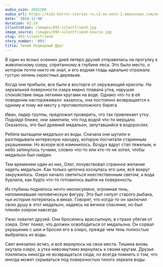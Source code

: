 ```yaml
---
audio_size: 2681280
audio_url: https://kids-horror-stories-ru.s3.eu-west-1.amazonaws.com/audio/893-silentfriend.mp3
date: '2024-12-06'
duration: 02:14
illustration: /images/893-silentfriend.jpg
image_source: /images/893-silentfriend-source.jpg
slug: 893-silentfriend
story_number: '893'
title: Тихий Подводный Друг
---
```


В один из ясных осенних дней пятеро друзей отправились на прогулку к живописному озеру, спрятанному в глубине леса. Это было место, о котором почти никто не знал, и его водная гладь идеально отражала густую зелень окрестных деревьев.

Когда они прибыли, все были в восторге от окружающей красоты. На зеркальной поверхности озера мирно плавала утка, нарушая спокойствие лишь легкими кругами на воде. Однако что-то в её поведении настораживало: казалось, она постоянно возвращается к одному и тому же месту у противоположного берега.

Иван, лидер группы, предложил проверить, что так привлекает утку. Подойдя ближе, они заметили, что под водой что-то мерцало. Оказалось, это был древний медальон, запутавшийся в водорослях.

Ребята вытащили медальон из воды. Сначала они шутили и разглядывали интересную находку, которую посчитали старинным украшением. Но вскоре всё изменилось. Воздух вдруг стал тяжелым, и небо затянулось тучами, словно что-то или кто-то не хотел, чтобы медальон был найден.

Тем временем один из них, Олег, почувствовал странное желание надеть медальон. Как только цепочка коснулась его шеи, всё вокруг закружилось. Озеро начало светиться неестественным светом, а вода бурлила, как будто что-то готовилось выйти на поверхность.

Из глубины поднялось нечто неописуемое, огромная тень, напоминавшая человеческую фигуру. Это был силуэт старого рыбака, чья история потерялась в веках. Говорят, что когда-то он заключил свою душу в этот медальон, надеясь на вечное спасение, но был пленён озером навсегда.

Ужас охватил друзей. Они бросились врассыпную, в страхе убегая от озера. Олег понял, что должен освободиться от медальона. Он сорвал украшение с шеи и бросил его в озеро, прежде чем тень полностью выбралась из воды.

Свет внезапно исчез, и всё вернулось на свои места. Тишина вновь окутала озеро, а утка невозмутимо вернулась к своим кругам. Друзья поклялись никогда не возвращаться сюда, но всегда помнить о том, что иногда может скрываться под поверхностью тихого зеркала воды.